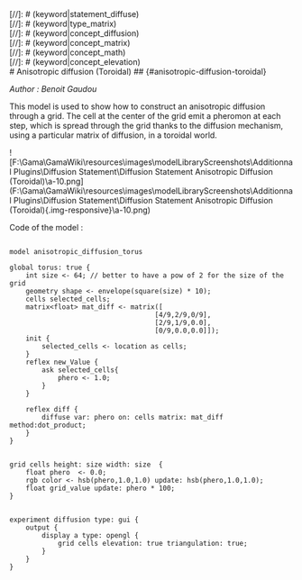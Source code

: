 [//]: # (keyword|operator_hsb)
<div class='gama-keyword-style' id ='97_0_324_operator-hsb'></div>
[//]: # (keyword|statement_diffuse)
<div class='gama-keyword-style' id ='97_1_580_statement-diffuse'></div>
[//]: # (keyword|type_matrix)
<div class='gama-keyword-style' id ='97_2_1556_type-matrix'></div>
[//]: # (keyword|concept_diffusion)
<div class='gama-keyword-style' id ='97_3_1602_concept-diffusion'></div>
[//]: # (keyword|concept_matrix)
<div class='gama-keyword-style' id ='97_4_70_concept-matrix'></div>
[//]: # (keyword|concept_math)
<div class='gama-keyword-style' id ='97_5_69_concept-math'></div>
[//]: # (keyword|concept_elevation)
<div class='gama-keyword-style' id ='97_6_1603_concept-elevation'></div>
# Anisotropic diffusion (Toroidal) ## {#anisotropic-diffusion-toroidal}


_Author : Benoit Gaudou_

This model is used to show how to construct an anisotropic diffusion through a grid. The cell at the center of the grid emit a pheromon at each step, which is spread through the grid thanks to the diffusion mechanism, using a particular matrix of diffusion, in a toroidal world.


![F:\Gama\GamaWiki\resources\images\modelLibraryScreenshots\Additionnal Plugins\Diffusion Statement\Diffusion Statement Anisotropic Diffusion (Toroidal)\a-10.png](F:\Gama\GamaWiki\resources\images\modelLibraryScreenshots\Additionnal Plugins\Diffusion Statement\Diffusion Statement Anisotropic Diffusion (Toroidal){.img-responsive}\a-10.png)

Code of the model : 

```

model anisotropic_diffusion_torus

global torus: true {
	int size <- 64; // better to have a pow of 2 for the size of the grid
  	geometry shape <- envelope(square(size) * 10);
  	cells selected_cells;
  	matrix<float> mat_diff <- matrix([
									[4/9,2/9,0/9],
									[2/9,1/9,0.0],
									[0/9,0.0,0.0]]);
	init {
		selected_cells <- location as cells;
	}
	reflex new_Value {
		ask selected_cells{
			phero <- 1.0;
		}  
	}

	reflex diff {
		diffuse var: phero on: cells matrix: mat_diff method:dot_product;	
	}
}


grid cells height: size width: size  {
	float phero  <- 0.0;
	rgb color <- hsb(phero,1.0,1.0) update: hsb(phero,1.0,1.0);
	float grid_value update: phero * 100;
} 


experiment diffusion type: gui {
	output {
		display a type: opengl {
			grid cells elevation: true triangulation: true;
		}
	}
}
```